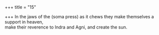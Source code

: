 +++
title = "15"

+++
In the jaws of the (soma press) as it chews they make themselves a  support in heaven,  
make their reverence to Indra and Agni, and create the sun.  
